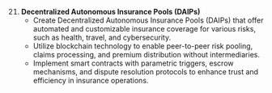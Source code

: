 
21. **Decentralized Autonomous Insurance Pools (DAIPs)**
    - Create Decentralized Autonomous Insurance Pools (DAIPs) that offer automated and customizable insurance coverage for various risks, such as health, travel, and cybersecurity.
    - Utilize blockchain technology to enable peer-to-peer risk pooling, claims processing, and premium distribution without intermediaries.
    - Implement smart contracts with parametric triggers, escrow mechanisms, and dispute resolution protocols to enhance trust and efficiency in insurance operations.